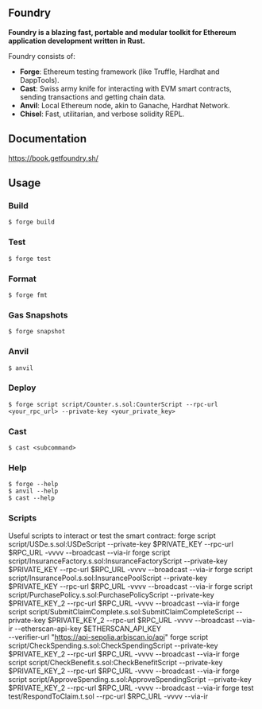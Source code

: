 ## Foundry

**Foundry is a blazing fast, portable and modular toolkit for Ethereum application development written in Rust.**

Foundry consists of:

-   **Forge**: Ethereum testing framework (like Truffle, Hardhat and DappTools).
-   **Cast**: Swiss army knife for interacting with EVM smart contracts, sending transactions and getting chain data.
-   **Anvil**: Local Ethereum node, akin to Ganache, Hardhat Network.
-   **Chisel**: Fast, utilitarian, and verbose solidity REPL.

## Documentation

https://book.getfoundry.sh/

## Usage

### Build

```shell
$ forge build
```

### Test

```shell
$ forge test
```

### Format

```shell
$ forge fmt
```

### Gas Snapshots

```shell
$ forge snapshot
```

### Anvil

```shell
$ anvil
```

### Deploy

```shell
$ forge script script/Counter.s.sol:CounterScript --rpc-url <your_rpc_url> --private-key <your_private_key>
```

### Cast

```shell
$ cast <subcommand>
```

### Help

```shell
$ forge --help
$ anvil --help
$ cast --help
```

### Scripts

Useful scripts to interact or test the smart contract:
forge script script/USDe.s.sol:USDeScript --private-key $PRIVATE_KEY --rpc-url $RPC_URL -vvvv --broadcast  --via-ir
forge script script/InsuranceFactory.s.sol:InsuranceFactoryScript --private-key $PRIVATE_KEY --rpc-url $RPC_URL -vvvv --broadcast  --via-ir
forge script script/InsurancePool.s.sol:InsurancePoolScript --private-key $PRIVATE_KEY --rpc-url $RPC_URL -vvvv --broadcast  --via-ir
forge script script/PurchasePolicy.s.sol:PurchasePolicyScript --private-key $PRIVATE_KEY_2 --rpc-url $RPC_URL -vvvv --broadcast  --via-ir
forge script script/SubmitClaimComplete.s.sol:SubmitClaimCompleteScript --private-key $PRIVATE_KEY_2 --rpc-url $RPC_URL -vvvv --broadcast  --via-ir  --etherscan-api-key $ETHERSCAN_API_KEY \
    --verifier-url "https://api-sepolia.arbiscan.io/api"
forge script script/CheckSpending.s.sol:CheckSpendingScript --private-key $PRIVATE_KEY_2 --rpc-url $RPC_URL -vvvv --broadcast  --via-ir
forge script script/CheckBenefit.s.sol:CheckBenefitScript --private-key $PRIVATE_KEY_2 --rpc-url $RPC_URL -vvvv --broadcast  --via-ir
forge script script/ApproveSpending.s.sol:ApproveSpendingScript --private-key $PRIVATE_KEY_2 --rpc-url $RPC_URL -vvvv --broadcast  --via-ir
forge test test/RespondToClaim.t.sol --rpc-url $RPC_URL -vvvv --via-ir

